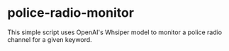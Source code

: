 # police-radio-monitor
 This simple script uses OpenAI's Whsiper model to monitor a police radio channel for a given keyword.
